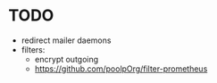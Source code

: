 # TODO

- redirect mailer daemons
- filters:
  - encrypt outgoing
  - https://github.com/poolpOrg/filter-prometheus
